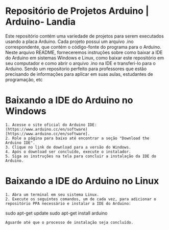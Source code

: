 # Repositório de Projetos Arduino | Arduino- Landia
 
Este repositório contém uma variedade de projetos para serem executados usando a placa Arduino. Cada projeto possui um arquivo .ino correspondente, que contém o código-fonte do programa para o Arduino. Neste arquivo README, forneceremos instruções sobre como baixar a IDE do Arduino em sistemas Windows e Linux, como baixar este repositório em seu computador e como abrir o arquivo .ino na IDE e transferi-lo para o Arduino. Sendo um repositorio perfeito para professores que estão precisando de informações para aplicar em suas aulas, estudantes de programação, etc

# Baixando a IDE do Arduino no Windows

    1. Acesse o site oficial do Arduino IDE: (https://www.arduino.cc/en/software)[https://www.arduino.cc/en/software].
    2. Role a página para baixo até encontrar a seção "Download the Arduino IDE".
    3. Clique no link de download para a versão do Windows.
    4. Após o download ser concluído, execute o instalador.
    5. Siga as instruções na tela para concluir a instalação da IDE do Arduino.


# Baixando a IDE do Arduino no Linux

    1. Abra um terminal em seu sistema Linux.
    2. Execute os seguintes comandos, um de cada vez, para adicionar o repositório PPA necessário e instalar a IDE do Arduino:
 sudo apt-get update
        sudo apt-get install arduino

    Aguarde até que o processo de instalação seja concluído.